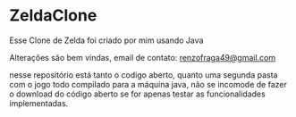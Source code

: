 # ZeldaClone
Esse Clone de Zelda foi criado por mim usando Java

Alterações são bem vindas, email de contato: renzofraga49@gmail.com

nesse repositório está tanto o codigo aberto, quanto uma segunda pasta com o jogo todo compilado para a máquina java, 
não se incomode de fazer o download do código aberto se for apenas testar as funcionalidades implementadas.

